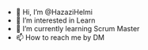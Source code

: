 - 👋 Hi, I’m @HazaziHelmi
- 👀 I’m interested in Learn
- 🌱 I’m currently learning Scrum Master
- 📫 How to reach me by DM

<!---
HazaziHelmi/HazaziHelmi is a ✨ special ✨ repository because its `README.md` (this file) appears on your GitHub profile.
You can click the Preview link to take a look at your changes.
--->
